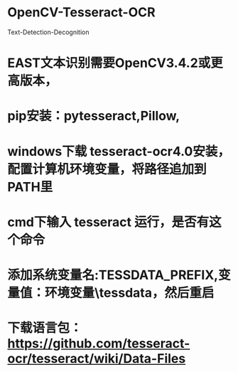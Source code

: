 # OpenCV-Tesseract-OCR
Text-Detection-Decognition

# EAST文本识别需要OpenCV3.4.2或更高版本，
# pip安装：pytesseract,Pillow,
# windows下载 tesseract-ocr4.0安装，配置计算机环境变量，将路径追加到 PATH里
# cmd下输入 tesseract 运行，是否有这个命令
# 添加系统变量名:TESSDATA_PREFIX,变量值：环境变量\tessdata，然后重启
# 下载语言包：https://github.com/tesseract-ocr/tesseract/wiki/Data-Files
